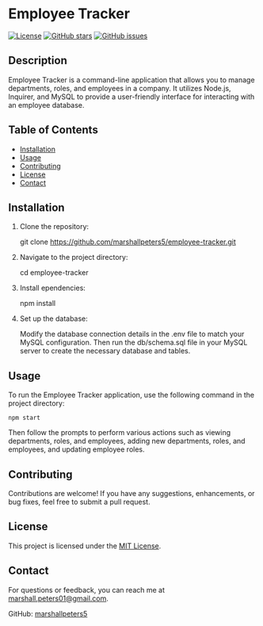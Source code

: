 # Employee Tracker

[![License](https://img.shields.io/badge/License-MIT-blue.svg)](https://opensource.org/licenses/MIT)
[![GitHub stars](https://img.shields.io/github/stars/marshallpeters5/employee-tracker.svg)](https://github.com/marshallpeters5/employee-tracker/stargazers)
[![GitHub issues](https://img.shields.io/github/issues/marshallpeters5/employee-tracker.svg)](https://github.com/marshallpeters5/employee-tracker/issues)

## Description

Employee Tracker is a command-line application that allows you to manage departments, roles, and employees in a company. It utilizes Node.js, Inquirer, and MySQL to provide a user-friendly interface for interacting with an employee database.

## Table of Contents

- [Installation](#installation)
- [Usage](#usage)
- [Contributing](#contributing)
- [License](#license)
- [Contact](#contact)

## Installation

1. Clone the repository:

   git clone https://github.com/marshallpeters5/employee-tracker.git

2. Navigate to the project directory:

    cd employee-tracker

3. Install ependencies:

    npm install

4. Set up the database:

    Modify the database connection details in the .env file to match your MySQL configuration. Then run the db/schema.sql file in your MySQL server to create the necessary database and tables.    

## Usage

To run the Employee Tracker application, use the following command in the project directory:

    npm start

Then follow the prompts to perform various actions such as viewing departments, roles, and employees, adding new departments, roles, and employees, and updating employee roles.

## Contributing

Contributions are welcome! If you have any suggestions, enhancements, or bug fixes, feel free to submit a pull request.

## License

This project is licensed under the [MIT License](https://opensource.org/licenses/MIT).

## Contact

For questions or feedback, you can reach me at marshall.peters01@gmail.com.

GitHub: [marshallpeters5](https://github.com/marshallpeters5)
